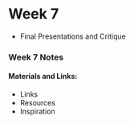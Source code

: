 # Week 7
- Final Presentations and Critique

### Week 7 Notes

#### Materials and Links:
- Links
- Resources
- Inspiration 
